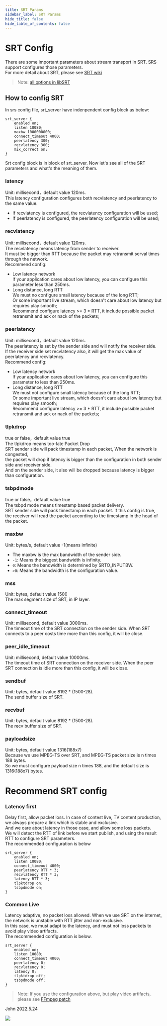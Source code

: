 ```yaml
---
title: SRT Params
sidebar_label: SRT Params
hide_title: false
hide_table_of_contents: false
---
```


# SRT Config

There are some important parameters about stream transport in SRT. SRS support configures those parameters. <br/>
For more detail about SRT, please see [SRT wiki](./srt-params.md)
> Note: [all options in libSRT](https://github.com/Haivision/srt/blob/master/docs/API/API-socket-options#list-of-options)

## How to config SRT

In srs config file, srt_server have indenpendent config block as below: <br/>
```
srt_server {
    enabled on;
    listen 10080;
    maxbw 1000000000;
    connect_timeout 4000;
    peerlatency 300;
    recvlatency 300;
    mix_correct on;
}
```
Srt config block is in block of srt_server.
Now let's see all of the SRT parameters and what's the meaning of them.

### latency

Unit: millisecond，default value 120ms. <br/>
This latency configuration configures both recvlatency and peerlatency to the same value. <br/>
* If recvlatency is configured, the recvlatency configuration will be used;
* If peerlatency is configured, the peerlatency configuration will be used;

### recvlatency

Unit: millisecond，default value 120ms. <br/>
The recvlatency means latency from sender to receiver.<br/>
It must be bigger than RTT because the packet may retransmit serval times through the network. <br/>
Recommend config:
* Low latency network <br/>
  If your application cares about low latency, you can configure this parameter less than 250ms. <br/>
* Long distance, long RTT <br/>
  We must no configure small latency because of the long RTT; <br/>
  Or some important live stream, which doesn't care about low latency but requires play smooth; <br/>
  Recommend configure latency >= 3 * RTT, it include possible packet retransmit and ack or nack of the packets; <br/>


### peerlatency

Unit: millisecond，default value 120ms. <br/>
The peerlatency is set by the sender side and will notify the receiver side.<br/>
If the receiver side set recvlatency also, it will get the max value of peerlatency and recvlatency. <br/>
Recommend config:
* Low latency network <br/>
  If your application cares about low latency, you can configure this parameter to less than 250ms.
* Long distance, long RTT <br/>
  We must not configure small latency because of the long RTT; <br/>
  Or some important live stream, which doesn't care about low latency but requires play smooth; <br/>
  Recommend configure latency >= 3 * RTT, it include possible packet retransmit and ack or nack of the packets; <br/>

### tlpkdrop

true or false，default value true <br/>
The tlpkdrop means too-late Packet Drop<br/>
SRT sender side will pack timestamp in each packet, When the network is congested, <br/>
the packet will drop if latency is bigger than the configuration in both sender side and receiver side.<br/>
And on the sender side, it also will be dropped because latency is bigger than configuration.

### tsbpdmode

true or false，default value true <br/>
The tsbpd mode means timestamp based packet delivery.<br/>
SRT sender side will pack timestamp in each packet. If this config is true, <br/>
the receiver will read the packet according to the timestamp in the head of the packet. <br/>

### maxbw

Unit: bytes/s, default value -1(means infinite) <br/>
-  The maxbw is the max bandwidth of the sender side.
- `-1`: Means the biggest bandwidth is infinity.
- `0`: Means the bandwidth is determined by SRTO_INPUTBW.
- `>0`: Means the bandwidth is the configuration value.

### mss

Unit: bytes, default value 1500 <br/>
The max segment size of SRT, in IP layer. <br/>

### connect_timeout

Unit: millisecond, default value 3000ms. <br/>
The timeout time of the SRT connection on the sender side. When SRT connects to a peer costs time more than this config, it will be close.

### peer_idle_timeout

Unit: millisecond, default value 10000ms. <br/>
The timeout time of SRT connection on the receiver side. When the peer SRT connection is idle more than this config, it will be close.

### sendbuf

Unit: bytes, default value 8192 * (1500-28). <br/>
The send buffer size of SRT.

### recvbuf

Unit: bytes, default value 8192 * (1500-28). <br/>
The recv buffer size of SRT.

### payloadsize

Unit: bytes, default value 1316(188x7) <br/>
Because we use MPEG-TS over SRT, and MPEG-TS packet size is n times 188 bytes. <br/>
So we must configure payload size n times 188, and the default size is 1316(188x7) bytes.


# Recommend SRT config
### Latency first

Delay first, allow packet loss.
In case of contest live, TV content production, we always prepare a link which is stable and exclusive. <br/>
And we care about latency in those case, and allow some loss packets. <br/>
We will detect the RTT of link before we start publish, and using the result RTT to configure SRT parameters. <br/>
The recommended configuration is below

```
srt_server {
    enabled on;
    listen 10080;
    connect_timeout 4000;
    peerlatency RTT * 3;
    recvlatency RTT * 3;
    latency RTT * 3;
    tlpktdrop on;
    tsbpdmode on;
}
```


### Common Live
Latency adaptive, no packet loss allowed. When we use SRT on the internet, the network is unstable with RTT jitter and non-exclusive.<br/>
In this case, we must adapt to the latency, and must not loss packets to avoid play video artifacts.<br/>
The recommended configuration is below. <br/>

```
srt_server {
    enabled on;
    listen 10080;
    connect_timeout 4000;
    peerlatency 0;
    recvlatency 0;
    latency 0;
    tlpktdrop off;
    tsbpdmode off;
}
```
> Note: If you use the configuration above, but play video artifacts, please see [FFmpeg patch](https://github.com/FFmpeg/FFmpeg/commit/9099046cc76c9e3bf02f62a237b4d444cdaf5b20)

John 2022.5.24

![](https://ossrs.net/gif/v1/sls.gif?site=ossrs.io&path=/lts/doc/en/v5/srt-params)


